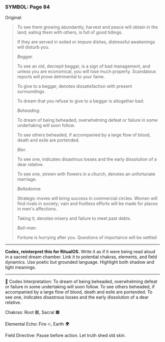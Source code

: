 ### SYMBOL: Page 84

Original:
> To see them growing abundantly, harvest and peace will obtain in the land;
> eating them with others, is full of good tidings.
> 
> 
> If they are served in soiled or impure dishes, distressful awakenings
> will disturb you.
> 
> 
> _Beggar_.
> 
> 
> To see an old, decrepit beggar, is a sign of bad management,
> and unless you are economical, you will lose much property.
> Scandalous reports will prove detrimental to your fame.
> 
> 
> To give to a beggar, denotes dissatisfaction with present surroundings.
> 
> 
> To dream that you refuse to give to a beggar is altogether bad.
> 
> 
> _Beheading_.
> 
> 
> To dream of being beheaded, overwhelming defeat or failure
> in some undertaking will soon follow.
> 
> 
> To see others beheaded, if accompanied by a large flow of blood,
> death and exile are portended.
> 
> 
> _Bier_.
> 
> 
> To see one, indicates disastrous losses and the early dissolution
> of a dear relative.
> 
> 
> To see one, strewn with flowers in a church, denotes an unfortunate marriage.
> 
> 
> _Belladonna_.
> 
> 
> Strategic moves will bring success in commercial circles.
> Women will find rivals in society; vain and fruitless efforts
> will be made for places in men's affections.
> 
> 
> Taking it, denotes misery and failure to meet past debts.
> 
> 
> _Bell-man_.
> 
> 
> Fortune is hurrying after you. Questions of importance will be settled

---

**Codex, reinterpret this for RitualOS.**
Write it as if it were being read aloud in a sacred dream chamber.
Link it to potential chakras, elements, and field dynamics.
Use poetic but grounded language.
Highlight both shadow and light meanings.

---

🔁 Codex Interpretation:
To dream of being beheaded, overwhelming defeat or failure in some undertaking will soon follow. To see others beheaded, if accompanied by a large flow of blood, death and exile are portended. To see one, indicates disastrous losses and the early dissolution of a dear relative.

Chakras: Root 🟥, Sacral 🟧

Elemental Echo: Fire 🔥, Earth 🌍

Field Directive: Pause before action. Let truth shed old skin.
